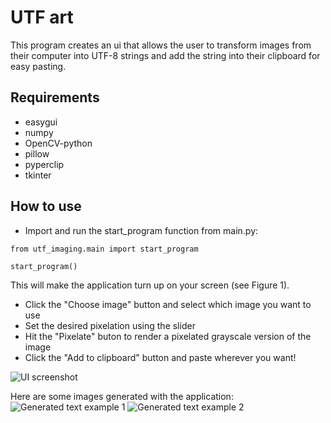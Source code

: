 # UTF art
This program creates an ui that allows the user to transform images from their computer
into UTF-8 strings and add the string into their clipboard for easy pasting.

## Requirements
* easygui
* numpy
* OpenCV-python
* pillow
* pyperclip
* tkinter

## How to use
* Import and run the start_program function from main.py:
````
from utf_imaging.main import start_program

start_program()
````

This will make the application turn up on your screen (see Figure 1).
* Click the "Choose image" button and select which image you want to use
* Set the desired pixelation using the slider
* Hit the "Pixelate" buton to render a pixelated grayscale version of the image
* Click the "Add to clipboard" button and paste wherever you want!

![UI screenshot](/utf_imaging/images/UTFGeneratorScreenshot.png "Figure 1: UI screenshot")

Here are some images generated with the application:
![Generated text example 1](/utf_imaging/images/UTFGeneratorImage.png)
![Generated text example 2](/utf_imaging/images/UTFGeneratorImageLarge.png)


